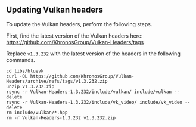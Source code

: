 ## Updating Vulkan headers

To update the Vulkan headers, perform the following steps.

First, find the latest version of the Vulkan headers here:
https://github.com/KhronosGroup/Vulkan-Headers/tags

Replace `v1.3.232` with the latest version of the headers in the following commands.
```
cd libs/bluevk
curl -OL https://github.com/KhronosGroup/Vulkan-Headers/archive/refs/tags/v1.3.232.zip
unzip v1.3.232.zip
rsync -r Vulkan-Headers-1.3.232/include/vulkan/ include/vulkan --delete
rsync -r Vulkan-Headers-1.3.232/include/vk_video/ include/vk_video --delete
rm include/vulkan/*.hpp
rm -r Vulkan-Headers-1.3.232 v1.3.232.zip
```
